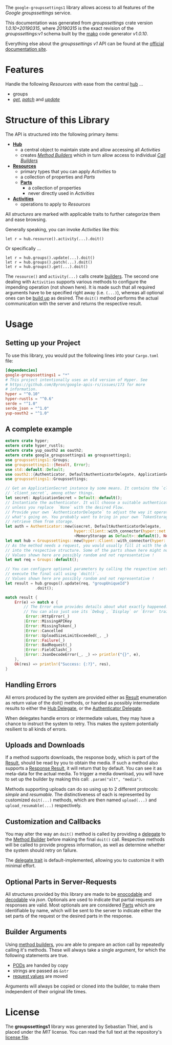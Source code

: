 <!---
DO NOT EDIT !
This file was generated automatically from 'src/mako/api/README.md.mako'
DO NOT EDIT !
-->
The `google-groupssettings1` library allows access to all features of the *Google groupssettings* service.

This documentation was generated from *groupssettings* crate version *1.0.10+20190315*, where *20190315* is the exact revision of the *groupssettings:v1* schema built by the [mako](http://www.makotemplates.org/) code generator *v1.0.10*.

Everything else about the *groupssettings* *v1* API can be found at the
[official documentation site](https://developers.google.com/google-apps/groups-settings/get_started).
# Features

Handle the following *Resources* with ease from the central [hub](https://docs.rs/google-groupssettings1/1.0.10+20190315/google_groupssettings1/struct.Groupssettings.html) ... 

* groups
 * [*get*](https://docs.rs/google-groupssettings1/1.0.10+20190315/google_groupssettings1/struct.GroupGetCall.html), [*patch*](https://docs.rs/google-groupssettings1/1.0.10+20190315/google_groupssettings1/struct.GroupPatchCall.html) and [*update*](https://docs.rs/google-groupssettings1/1.0.10+20190315/google_groupssettings1/struct.GroupUpdateCall.html)




# Structure of this Library

The API is structured into the following primary items:

* **[Hub](https://docs.rs/google-groupssettings1/1.0.10+20190315/google_groupssettings1/struct.Groupssettings.html)**
    * a central object to maintain state and allow accessing all *Activities*
    * creates [*Method Builders*](https://docs.rs/google-groupssettings1/1.0.10+20190315/google_groupssettings1/trait.MethodsBuilder.html) which in turn
      allow access to individual [*Call Builders*](https://docs.rs/google-groupssettings1/1.0.10+20190315/google_groupssettings1/trait.CallBuilder.html)
* **[Resources](https://docs.rs/google-groupssettings1/1.0.10+20190315/google_groupssettings1/trait.Resource.html)**
    * primary types that you can apply *Activities* to
    * a collection of properties and *Parts*
    * **[Parts](https://docs.rs/google-groupssettings1/1.0.10+20190315/google_groupssettings1/trait.Part.html)**
        * a collection of properties
        * never directly used in *Activities*
* **[Activities](https://docs.rs/google-groupssettings1/1.0.10+20190315/google_groupssettings1/trait.CallBuilder.html)**
    * operations to apply to *Resources*

All *structures* are marked with applicable traits to further categorize them and ease browsing.

Generally speaking, you can invoke *Activities* like this:

```Rust,ignore
let r = hub.resource().activity(...).doit()
```

Or specifically ...

```ignore
let r = hub.groups().update(...).doit()
let r = hub.groups().patch(...).doit()
let r = hub.groups().get(...).doit()
```

The `resource()` and `activity(...)` calls create [builders][builder-pattern]. The second one dealing with `Activities` 
supports various methods to configure the impending operation (not shown here). It is made such that all required arguments have to be 
specified right away (i.e. `(...)`), whereas all optional ones can be [build up][builder-pattern] as desired.
The `doit()` method performs the actual communication with the server and returns the respective result.

# Usage

## Setting up your Project

To use this library, you would put the following lines into your `Cargo.toml` file:

```toml
[dependencies]
google-groupssettings1 = "*"
# This project intentionally uses an old version of Hyper. See
# https://github.com/Byron/google-apis-rs/issues/173 for more
# information.
hyper = "^0.10"
hyper-rustls = "^0.6"
serde = "^1.0"
serde_json = "^1.0"
yup-oauth2 = "^1.0"
```

## A complete example

```Rust
extern crate hyper;
extern crate hyper_rustls;
extern crate yup_oauth2 as oauth2;
extern crate google_groupssettings1 as groupssettings1;
use groupssettings1::Groups;
use groupssettings1::{Result, Error};
use std::default::Default;
use oauth2::{Authenticator, DefaultAuthenticatorDelegate, ApplicationSecret, MemoryStorage};
use groupssettings1::Groupssettings;

// Get an ApplicationSecret instance by some means. It contains the `client_id` and 
// `client_secret`, among other things.
let secret: ApplicationSecret = Default::default();
// Instantiate the authenticator. It will choose a suitable authentication flow for you, 
// unless you replace  `None` with the desired Flow.
// Provide your own `AuthenticatorDelegate` to adjust the way it operates and get feedback about 
// what's going on. You probably want to bring in your own `TokenStorage` to persist tokens and
// retrieve them from storage.
let auth = Authenticator::new(&secret, DefaultAuthenticatorDelegate,
                              hyper::Client::with_connector(hyper::net::HttpsConnector::new(hyper_rustls::TlsClient::new())),
                              <MemoryStorage as Default>::default(), None);
let mut hub = Groupssettings::new(hyper::Client::with_connector(hyper::net::HttpsConnector::new(hyper_rustls::TlsClient::new())), auth);
// As the method needs a request, you would usually fill it with the desired information
// into the respective structure. Some of the parts shown here might not be applicable !
// Values shown here are possibly random and not representative !
let mut req = Groups::default();

// You can configure optional parameters by calling the respective setters at will, and
// execute the final call using `doit()`.
// Values shown here are possibly random and not representative !
let result = hub.groups().update(req, "groupUniqueId")
             .doit();

match result {
    Err(e) => match e {
        // The Error enum provides details about what exactly happened.
        // You can also just use its `Debug`, `Display` or `Error` traits
         Error::HttpError(_)
        |Error::MissingAPIKey
        |Error::MissingToken(_)
        |Error::Cancelled
        |Error::UploadSizeLimitExceeded(_, _)
        |Error::Failure(_)
        |Error::BadRequest(_)
        |Error::FieldClash(_)
        |Error::JsonDecodeError(_, _) => println!("{}", e),
    },
    Ok(res) => println!("Success: {:?}", res),
}

```
## Handling Errors

All errors produced by the system are provided either as [Result](https://docs.rs/google-groupssettings1/1.0.10+20190315/google_groupssettings1/enum.Result.html) enumeration as return value of 
the doit() methods, or handed as possibly intermediate results to either the 
[Hub Delegate](https://docs.rs/google-groupssettings1/1.0.10+20190315/google_groupssettings1/trait.Delegate.html), or the [Authenticator Delegate](https://docs.rs/yup-oauth2/*/yup_oauth2/trait.AuthenticatorDelegate.html).

When delegates handle errors or intermediate values, they may have a chance to instruct the system to retry. This 
makes the system potentially resilient to all kinds of errors.

## Uploads and Downloads
If a method supports downloads, the response body, which is part of the [Result](https://docs.rs/google-groupssettings1/1.0.10+20190315/google_groupssettings1/enum.Result.html), should be
read by you to obtain the media.
If such a method also supports a [Response Result](https://docs.rs/google-groupssettings1/1.0.10+20190315/google_groupssettings1/trait.ResponseResult.html), it will return that by default.
You can see it as meta-data for the actual media. To trigger a media download, you will have to set up the builder by making
this call: `.param("alt", "media")`.

Methods supporting uploads can do so using up to 2 different protocols: 
*simple* and *resumable*. The distinctiveness of each is represented by customized 
`doit(...)` methods, which are then named `upload(...)` and `upload_resumable(...)` respectively.

## Customization and Callbacks

You may alter the way an `doit()` method is called by providing a [delegate](https://docs.rs/google-groupssettings1/1.0.10+20190315/google_groupssettings1/trait.Delegate.html) to the 
[Method Builder](https://docs.rs/google-groupssettings1/1.0.10+20190315/google_groupssettings1/trait.CallBuilder.html) before making the final `doit()` call. 
Respective methods will be called to provide progress information, as well as determine whether the system should 
retry on failure.

The [delegate trait](https://docs.rs/google-groupssettings1/1.0.10+20190315/google_groupssettings1/trait.Delegate.html) is default-implemented, allowing you to customize it with minimal effort.

## Optional Parts in Server-Requests

All structures provided by this library are made to be [enocodable](https://docs.rs/google-groupssettings1/1.0.10+20190315/google_groupssettings1/trait.RequestValue.html) and 
[decodable](https://docs.rs/google-groupssettings1/1.0.10+20190315/google_groupssettings1/trait.ResponseResult.html) via *json*. Optionals are used to indicate that partial requests are responses 
are valid.
Most optionals are are considered [Parts](https://docs.rs/google-groupssettings1/1.0.10+20190315/google_groupssettings1/trait.Part.html) which are identifiable by name, which will be sent to 
the server to indicate either the set parts of the request or the desired parts in the response.

## Builder Arguments

Using [method builders](https://docs.rs/google-groupssettings1/1.0.10+20190315/google_groupssettings1/trait.CallBuilder.html), you are able to prepare an action call by repeatedly calling it's methods.
These will always take a single argument, for which the following statements are true.

* [PODs][wiki-pod] are handed by copy
* strings are passed as `&str`
* [request values](https://docs.rs/google-groupssettings1/1.0.10+20190315/google_groupssettings1/trait.RequestValue.html) are moved

Arguments will always be copied or cloned into the builder, to make them independent of their original life times.

[wiki-pod]: http://en.wikipedia.org/wiki/Plain_old_data_structure
[builder-pattern]: http://en.wikipedia.org/wiki/Builder_pattern
[google-go-api]: https://github.com/google/google-api-go-client

# License
The **groupssettings1** library was generated by Sebastian Thiel, and is placed 
under the *MIT* license.
You can read the full text at the repository's [license file][repo-license].

[repo-license]: https://github.com/Byron/google-apis-rsblob/master/LICENSE.md
